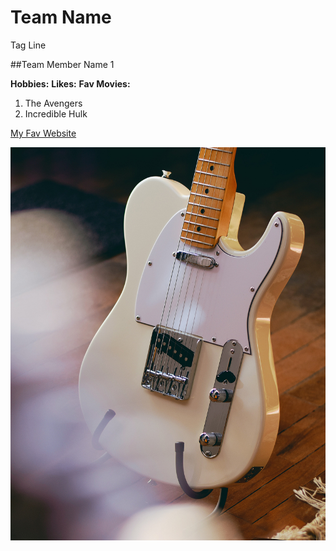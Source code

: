 # Team Name
Tag Line

##Team Member Name 1

**Hobbies:**
**Likes:**
**Fav Movies:**
1. The Avengers
2. Incredible Hulk

[My Fav Website](https://www.amazon.ca)

![Fender Telecaster](images/tele.jpg)

<!--Will this show up?-->